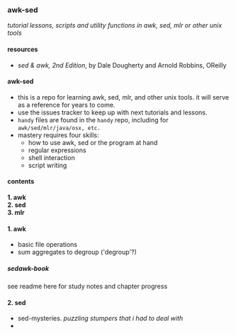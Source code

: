 ### awk-sed
*tutorial lessons, scripts and utility functions in awk, sed, mlr or other unix tools*

#### resources
- *sed & awk, 2nd Edition*, by Dale Dougherty and Arnold Robbins, OReilly 

#### awk-sed
- this is a repo for learning awk, sed, mlr, and other unix tools.  it will serve as a reference for years to come.
- use the issues tracker to keep up with next tutorials and lessons.
- `handy` files are found in the `handy` repo, including for `awk/sed/mlr/java/osx, etc.`
- mastery requires four skills:
	+ how to use awk, sed or the program at hand
	+ regular expressions
	+ shell interaction
	+ script writing

#### contents
**1. awk**  
**2. sed**  
**3. mlr**  

#### 1. awk
- basic file operations
- sum aggregates to degroup ('degroup'?)

##### sedawk-book
see readme here for study notes and chapter progress

#### 2. sed
- sed-mysteries. *puzzling stumpers that i had to deal with*
- 



